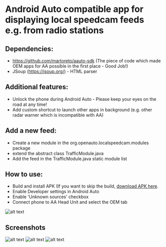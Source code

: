 # Android Auto compatible app for displaying local speedcam feeds e.g. from radio stations

## Dependencies:

- https://github.com/martoreto/aauto-sdk (The piece of code which made OEM apps for AA possible in the first place - Good Job!)
- JSoup (https://jsoup.org/) - HTML parser

## Additional features:

- Unlock the phone during Android Auto - Please keep your eyes on the road at any time!
- Add custom shortcut to launch other apps in background (e.g. other radar warner which is incompatible with AA)

## Add a new feed:

- Create a new module in the org.openauto.localspeedcam.modules package
- extend the abstract class TrafficModule.java
- Add the feed in the TrafficModule.java static module list

## How to use:

- Build and install APK (If you want to skip the build, [download APK here](https://github.com/nerone-github/LocalSpeedcam/raw/master/apk/localspeedcam-master.apk).
- Enable Developer settings in Android Auto
- Enable 'Unknown sources' checkbox
- Connect phone to AA Head Unit and select the OEM tab

![alt text](https://raw.githubusercontent.com/nerone-github/LocalSpeedcam/master/images/devsettings.png)

## Screenshots

![alt text](https://raw.githubusercontent.com/nerone-github/LocalSpeedcam/master/images/selector.png)
![alt text](https://raw.githubusercontent.com/nerone-github/LocalSpeedcam/master/images/menu.png)
![alt text](https://raw.githubusercontent.com/nerone-github/LocalSpeedcam/master/images/localspeed.png)
